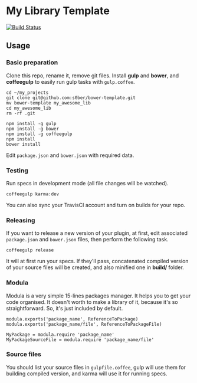 My Library Template
=====
[![Build Status](https://travis-ci.org/s0ber/bower-template.png?branch=master)](https://travis-ci.org/s0ber/bower-template)

## Usage

### Basic preparation

Clone this repo, rename it, remove git files. Install **gulp** and **bower**, and **coffeegulp** to easily run gulp tasks with ```gulp.coffee```.

```
cd ~/my_projects
git clone git@github.com:s0ber/bower-template.git
mv bower-template my_awesome_lib
cd my_awesome_lib
rm -rf .git

npm install -g gulp
npm install -g bower
npm install -g coffeegulp
npm install
bower install
```

Edit ```package.json``` and ```bower.json``` with required data.

### Testing

Run specs in development mode (all file changes will be watched).

```
coffeegulp karma:dev
```

You can also sync your TravisCI account and turn on builds for your repo.

### Releasing

If you want to release a new version of your plugin, at first, edit associated ```package.json``` and ```bower.json``` files, then perform the following task.

```
coffeegulp release
```

It will at first run your specs. If they'll pass, concatenated compiled version of your source files will be created, and also minified one in **build/** folder.


### Modula

Modula is a very simple 15-lines packages manager. It helps you to get your code organised. It doesn't worth to make a library of it, because it's so straightforward. So, it's just included by default.

```
modula.exports('package_name', ReferenceToPackage)
modula.exports('package_name/file', ReferenceToPackageFile)

MyPackage = modula.require 'package_name'
MyPackageSourceFile = modula.require 'package_name/file'
```

### Source files

You should list your source files in ```gulpfile.coffee```, gulp will use them for building compiled version, and karma will use it for running specs.
